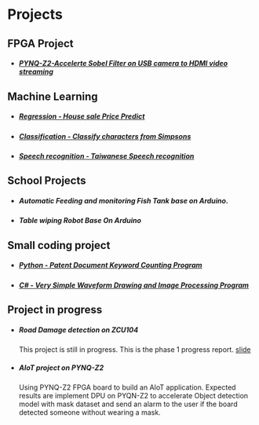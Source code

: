 # Projects
 
## FPGA Project
 
* ##### [PYNQ-Z2-Accelerte Sobel Filter on USB camera to HDMI video streaming](https://github.com/aclich/PYNQ-Z2_sobel_filter_HDMI) 
 
## Machine Learning
 
* ##### [Regression - House sale Price Predict](https://github.com/aclich/MachineLearningNTUT-Regression)
 
* ##### [Classification - Classify characters from Simpsons](https://github.com/aclich/MachineLearningNTUT-Classification)
 
* ##### [Speech recognition - Taiwanese Speech recognition](https://github.com/aclich/MachineLearningNTUT-Speech_Recognition)
 
## School Projects
 
<!-- IoT : Automatic Feeding and monitoring Fish Tank base on Arduino. -->
* ##### Automatic Feeding and monitoring Fish Tank base on Arduino.

* ##### Table wiping Robot Base On Arduino
 
## Small coding project
* ##### [Python - Patent Document Keyword Counting Program](https://github.com/aclich/XML_tag_removing_script)
* ##### [C# - Very Simple Waveform Drawing and Image Processing Program](https://aclich.github.io/projects/csharp_prac)

## Project in progress
* ##### Road Damage detection on ZCU104
    This project is still in progress. This is the phase 1 progress report. [slide](https://drive.google.com/file/d/19sqNnrAGySQZyj_zXO6LcY145j8rnC_w/view?usp=sharing)

* ##### AIoT project on PYNQ-Z2
    Using PYNQ-Z2 FPGA board to build an AIoT application. Expected results are implement DPU on PYQN-Z2 to accelerate Object detection model with mask dataset and send an alarm to the user if the board detected someone without wearing a mask. 